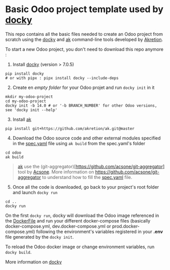 # Basic Odoo project template used by [docky](https://github.com/akretion/docky)

This repo contains all the basic files needed to create an Odoo project from scratch using the [docky](https://github.com/akretion/docky) and [ak](https://github.com/akretion/ak) command-line tools developed by [Akretion](https://akretion.com).

To start a new Odoo project, you don't need to download this repo anymore :

1. Install [docky](https://github.com/akretion/docky) (version > 7.0.5)
```
pip install docky
# or with pipx : pipx install docky --include-deps
```

2. Create en *empty folder* for your Odoo projet and run `docky init` in it
```
mkdir my-odoo-project
cd my-odoo-project
docky init -b 14.0 # or '-b BRANCH_NUMBER' for other Odoo versions, see 'docky init --help'
```

3. Install [ak](https://github.com/akretion/ak)
```
pip install git+https://github.com/akretion/ak.git@master
```

4. Download the Odoo source code and other external modules specified in the [spec.yaml](odoo/spec.yaml) file using `ak build` from the spec.yaml's folder
```
cd odoo
ak build
```

> [ak](https://github.com/akretion/ak) use the (git-aggregator)[https://github.com/acsone/git-aggregator] tool by [Acsone](https://www.acsone.eu/).
> More information on https://github.com/acsone/git-aggregator to understand how to fill the [spec.yaml](odoo/spec.yaml) file.

5. Once all the code is downloaded, go back to your project's root folder and launch `docky run`
```
cd ..
docky run
```

On the first `docky run`, docky will download the Odoo image referenced in the [DockerFile](odoo/Dockerfile) and run your different docker-compose files (basically docker-compose.yml, dev.docker-compose.yml or prod.docker-compose.yml) following the environment's variables registered in your **.env** file generated by the `docky init`.

To reload the Odoo docker image or change environment variables, run `docky build`.

More information on [docky](https://github.com/akretion/docky)
